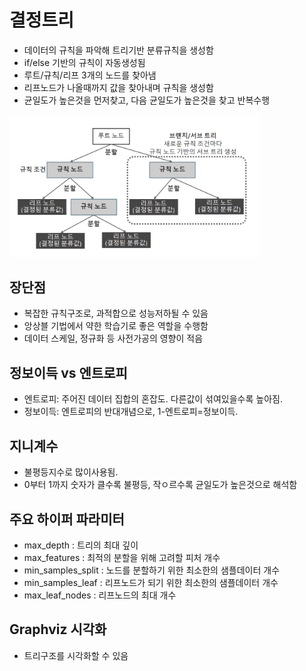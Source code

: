 # 결정트리
- 데이터의 규칙을 파악해 트리기반 분류규칙을 생성함
- if/else 기반의 규칙이 자동생성됨
- 루트/규칙/리프 3개의 노드를 찾아냄
- 리프노드가 나올때까지 값을 찾아내며 규칙을 생성함
- 균일도가 높은것을 먼저찾고, 다음 균일도가 높은것을 찾고 반복수행

<img alt="결정트리" src="../images/decisiontree.png" width="400"/>

## 장단점
- 복잡한 규칙구조로, 과적합으로 성능저하될 수 있음
- 앙상블 기법에서 약한 학습기로 좋은 역할을 수행함
- 데이터 스케일, 정규화 등 사전가공의 영향이 적음

## 정보이득 vs 엔트로피
- 엔트로피: 주어진 데이터 집합의 혼잡도. 다른값이 섞여있을수록 높아짐.
- 정보이득: 엔트로피의 반대개념으로, 1-엔트로피=정보이득.

## 지니계수
- 불평등지수로 많이사용됨.
- 0부터 1까지 숫자가 클수록 불평등, 작ㅇ르수록 균일도가 높은것으로 해석함

## 주요 하이퍼 파라미터
- max_depth : 트리의 최대 깊이
- max_features : 최적의 분할을 위해 고려할 피처 개수
- min_samples_split : 노드를 분할하기 위한 최소한의 샘플데이터 개수
- min_samples_leaf : 리프노드가 되기 위한 최소한의 샘플데이터 개수
- max_leaf_nodes : 리프노드의 최대 개수

## Graphviz 시각화
- 트리구조를 시각화할 수 있음


